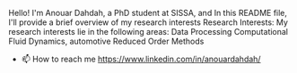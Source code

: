 Hello! I'm Anouar Dahdah, a PhD student at SISSA, and In this README file, I'll provide a brief overview of my research interests 
Research Interests:
My research interests lie in the following areas:
Data Processing
Computational Fluid Dynamics, automotive
Reduced Order Methods
- 📫 How to reach me https://www.linkedin.com/in/anouardahdah/

